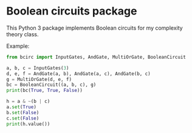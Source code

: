 # Boolean circuits package

This Python 3 package implements Boolean circuits for my complexity theory class.

Example:

```python
from bcirc import InputGates, AndGate, MultiOrGate, BooleanCircuit

a, b, c = InputGates(3)
d, e, f = AndGate(a, b), AndGate(a, c), AndGate(b, c)
g = MultiOrGate(d, e, f)
bc = BooleanCircuit((a, b, c), g)
print(bc(True, True, False))

h = a & ~(b | c)
a.set(True)
b.set(False)
c.set(False)
print(h.value())
```
